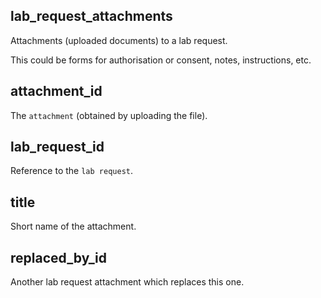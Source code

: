 ## lab_request_attachments

Attachments (uploaded documents) to a lab request.

This could be forms for authorisation or consent, notes, instructions, etc.

## attachment_id

The `attachment` (obtained by uploading the file).

## lab_request_id

Reference to the `lab request`.

## title

Short name of the attachment.

## replaced_by_id

Another lab request attachment which replaces this one.

